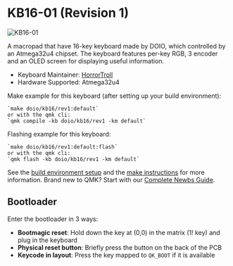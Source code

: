# KB16-01 (Revision 1)

![KB16-01](https://i.imgur.com/lpq47ELh.png)

A macropad that have 16-key keyboard made by DOIO, which controlled by an Atmega32u4 chipset. The keyboard features per-key RGB, 3 encoder and an OLED screen for displaying useful information.

* Keyboard Maintainer: [HorrorTroll](https://github.com/HorrorTroll)
* Hardware Supported: Atmega32u4

Make example for this keyboard (after setting up your build environment):

    `make doio/kb16/rev1:default`
    or with the qmk cli:
    `qmk compile -kb doio/kb16/rev1 -km default`

Flashing example for this keyboard:

    `make doio/kb16/rev1:default:flash`
    or with the qmk cli:
    `qmk flash -kb doio/kb16/rev1 -km default`

See the [build environment setup](https://docs.qmk.fm/#/getting_started_build_tools) and the [make instructions](https://docs.qmk.fm/#/getting_started_make_guide) for more information. Brand new to QMK? Start with our [Complete Newbs Guide](https://docs.qmk.fm/#/newbs).

## Bootloader

Enter the bootloader in 3 ways:

* **Bootmagic reset**: Hold down the key at (0,0) in the matrix (1! key) and plug in the keyboard
* **Physical reset button**: Briefly press the button on the back of the PCB
* **Keycode in layout**: Press the key mapped to `QK_BOOT` if it is available
